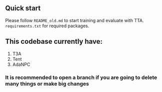 ## Quick start
Please follow `README_old.md` to start training and evaluate with TTA. <br/>
`requirements.txt` for required packages.

## This codebase currently have: 
1. T3A
2. Tent
3. AdaNPC

### It is recommended to open a branch if you are going to delete many things or make big changes 